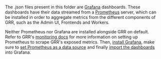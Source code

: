 The .json files present in this folder are [Grafana](https://grafana.com/) dashboards. These dashboards have their data streamed from a [Prometheus](https://prometheus.io/) server, which can be installed in order to aggregate metrics from the different components of GRR, such as the Admin UI, Frontends and Workers.

Neither Prometheus nor Grafana are installed alongside GRR on default. Refer to GRR's [monitoring
docs](https://grr-doc.readthedocs.io/en/latest/maintaining-and-tuning/monitoring.html) for more information on setting up Prometheus to scrape GRR's exposed
metrics. Then, [install
Grafana](https://grafana.com/docs/grafana/latest/installation/#install-grafana), make sure to [set Prometheus as a data source](https://grafana.com/docs/grafana/latest/features/datasources/prometheus/#prometheus-data-source) and finally [import the dashboards](https://grafana.com/docs/grafana/latest/reference/export_import/#importing-a-dashboard) into Grafana.
